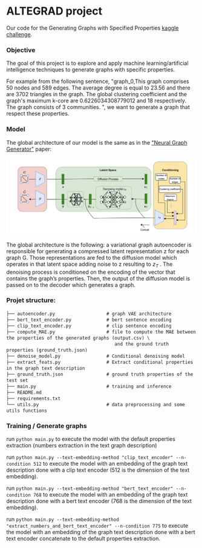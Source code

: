 # ALTEGRAD project

Our code for the Generating Graphs with Specified Properties [kaggle challenge](https://www.kaggle.com/competitions/generating-graphs-with-specified-properties).

### Objective

The goal of this project is to explore and apply machine learning/artificial intelligence techniques to generate graphs with specific properties.

For example from the following sentence, 
"graph_0,This graph comprises 50 nodes and 589 edges. The average degree is equal to 23.56 and there are 3702 triangles in the graph. The global clustering coefficient and the graph's maximum k-core are 0.6226034308779012 and 18 respectively. The graph consists of 3 communities.
",
we want to generate a graph that respect these properties.


### Model 
The global architecture of our model is the same as in the ["Neural Graph Generator"](https://arxiv.org/abs/2403.01535) paper:

![plot](images/model.png)

The global architecture is the following: a variational graph autoencoder is responsible for generating a compressed latent representation z for each graph G. Those representations
are fed to the diffusion model which operates in that latent space adding noise to z resulting
to $z_T$ . The denoising process is conditioned on the encoding of the vector that
contains the graph’s properties. Then, the output of the diffusion model is passed on to the decoder
which generates a graph.



### Projet structure:

    ├── autoencoder.py                   # graph VAE architecture
    ├── bert_text_encoder.py             # bert sentence encoding
    ├── clip_text_encoder.py             # clip sentence encoding  
    ├── compute_MAE.py                   # file to compute the MAE between the properties of the generated graphs (output.csv) \
                                            and the ground truth properties (ground_truth.json)
    ├── denoise_model.py                 # Conditional denoising model
    ├── extract_feats.py                 # Extract conditional properties in the graph text description
    ├── ground_truth.json                # ground truth properties of the test set
    ├── main.py                          # training and inference
    ├── README.md
    ├── requirements.txt
    └── utils.py                         # data preprocessing and some utils functions

### Training / Generate graphs

run `python main.py` to execute the model with the default properties extraction (numbers extraction in the text graph description)

run `python main.py --text-embedding-method "clip_text_encoder" --n-condition 512` to execute the model with an embedding of the graph text description done with a clip text encoder (512 is the dimension of the text embedding).

run `python main.py --text-embedding-method "bert_text_encoder" --n-condition 768` to execute the model with an embedding of the graph text description done with a bert text encoder (768 is the dimension of the text embedding).

run `python main.py --text-embedding-method "extract_numbers_and_bert_text_encoder" --n-condition 775` to execute the model with an embedding of the graph text description done with a bert text encoder concatenate to the default properties extraction.


